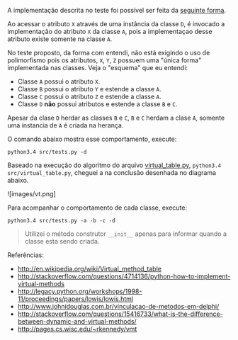 A implementação descrita no teste foi possível ser feita da [seguinte forma](https://github.com/johnidm/interview-tests/blob/master/test-two/src/main.py).

Ao acessar o atributo `X` através de uma instância da classe `D`, é invocado a implementação do atributo `X` da classe `A`, pois a implementaçao desse atributo existe somente na classe `A`.

No teste proposto, da forma com entendi, não está exigindo o uso de polimorfismo pois os atributos, `X`, `Y`, `Z`  possuem uma "única forma" implementada nas classes. Veja o "esquema" que eu entendi: 

* Classe `A` possui o atributo `X`.
* Classe `B` possui o atributo `Y` e estende a classe `A`.
* Classe `C` possui o atributo `Z` e estende a classe `A`.
* Classe `D` **não** possui atributos e estende a classe `B` e `C`.

Apesar da clase `D` herdar as classes `B` e `C`, `B` e `C` herdam a clase `A`, somente uma instancia de `A` é criada na herança.

O comando abaixo mostra esse comportamento, execute:

```
python3.4 src/tests.py -d
```

Baseado na execução do algoritmo do arquivo [virtual_table.py](https://github.com/johnidm/interview-tests/blob/master/test-two/src/virtual_table.py), `python3.4 src/virtual_table.py`, cheguei a na conclusão desenhada no diagrama abaixo.

![images/vt.png]

Para acompanhar o comportamento de cada classe, execute:

```
python3.4 src/tests.py -a -b -c -d
```

> Utilizei o método construtor `__init__` apenas para informar quando a classe esta sendo criada.

Referências:
* http://en.wikipedia.org/wiki/Virtual_method_table
* http://stackoverflow.com/questions/4714136/python-how-to-implement-virtual-methods
* http://legacy.python.org/workshops/1998-11/proceedings/papers/lowis/lowis.html
* http://www.johnidouglas.com.br/vinculacao-de-metodos-em-delphi/
* http://stackoverflow.com/questions/15416733/what-is-the-difference-between-dynamic-and-virtual-methods/
* http://pages.cs.wisc.edu/~rkennedy/vmt
